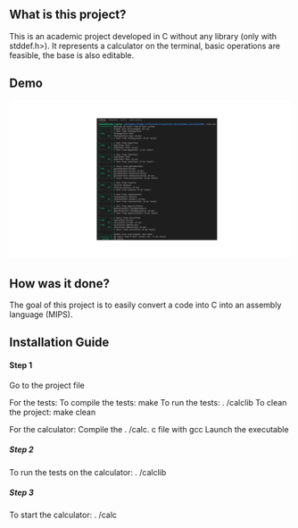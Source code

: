 ## What is this project?
This is an academic project developed in C without any library (only with stddef.h>). It represents a calculator on the terminal, basic operations are feasible, the base is also editable.

## Demo

![Preview](https://github.com/ThomasCorcoral/Calculatrice_C/blob/master/calculatrice.png)

## How was it done?

The goal of this project is to easily convert a code into C into an assembly language (MIPS).

## Installation Guide

#### Step 1
Go to the project file

For the tests:
To compile the tests: make
To run the tests: . /calclib
To clean the project: make clean

For the calculator:
Compile the . /calc. c file with gcc
Launch the executable

##### Step 2
To run the tests on the calculator: . /calclib

##### Step 3
To start the calculator: . /calc
